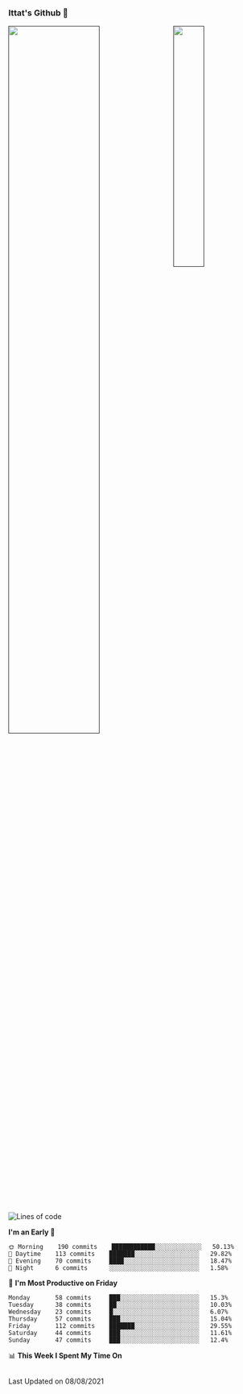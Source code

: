 ### Ittat's Github 👋

<a href="">
  <img align="center" src="https://github-readme-stats.vercel.app/api?username=ittat&hide_border=true&show_icons=true&count_private=true&theme=graywhite"  width="60%"/>
</a>

<a href="">
  <img align="right" src="https://github-readme-stats.vercel.app/api/top-langs/?username=ittat&hide_border=true&theme=graywhite"  width="35%" />
</a>


<!--START_SECTION:waka-->
![Lines of code](https://img.shields.io/badge/From%20Hello%20World%20I%27ve%20Written-594909%20lines%20of%20code-blue)

**I'm an Early 🐤** 

```text
🌞 Morning    190 commits    ████████████░░░░░░░░░░░░░   50.13% 
🌆 Daytime    113 commits    ███████░░░░░░░░░░░░░░░░░░   29.82% 
🌃 Evening    70 commits     ████░░░░░░░░░░░░░░░░░░░░░   18.47% 
🌙 Night      6 commits      ░░░░░░░░░░░░░░░░░░░░░░░░░   1.58%

```
📅 **I'm Most Productive on Friday** 

```text
Monday       58 commits     ███░░░░░░░░░░░░░░░░░░░░░░   15.3% 
Tuesday      38 commits     ██░░░░░░░░░░░░░░░░░░░░░░░   10.03% 
Wednesday    23 commits     █░░░░░░░░░░░░░░░░░░░░░░░░   6.07% 
Thursday     57 commits     ███░░░░░░░░░░░░░░░░░░░░░░   15.04% 
Friday       112 commits    ███████░░░░░░░░░░░░░░░░░░   29.55% 
Saturday     44 commits     ███░░░░░░░░░░░░░░░░░░░░░░   11.61% 
Sunday       47 commits     ███░░░░░░░░░░░░░░░░░░░░░░   12.4%

```


📊 **This Week I Spent My Time On** 

```text
```


 Last Updated on 08/08/2021
<!--END_SECTION:waka-->



<!--
**ittat/ittat** is a ✨ _special_ ✨ repository because its `README.md` (this file) appears on your GitHub profile.

Here are some ideas to get you started:

- 🔭 I’m currently working on ...
- 🌱 I’m currently learning ...
- 👯 I’m looking to collaborate on ...
- 🤔 I’m looking for help with ...
- 💬 Ask me about ...
- 📫 How to reach me: ...
- 😄 Pronouns: ...
- ⚡ Fun fact: ...

    technologies: {
        mobileApp: ["Android App"],
        frontEnd: {
            js: ["Vue", "Nuxt"],
            css: ["materialize", "vuetify", "bootstrap"]
        },
        backEnd: {
            js: ["node", "express", "SuiteScript"],
            python: ["flask"]
        },
        devOps: ["AWS", "Docker🐳", "Route53", "Nginx"],
        databases: ["mongo", "MySql", "sqlite"],
        misc: ["Firebase", "Socket.IO", "selenium", "open-cv", "php", "SuiteApp"]
    },
-->
